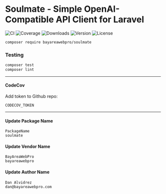 # Soulmate - Simple OpenAI-Compatible API Client for Laravel

![CI](https://github.com/bayareawebpro/soulmate/workflows/ci/badge.svg)
![Coverage](https://codecov.io/gh/bayareawebpro/soulmate/branch/master/graph/badge.svg)
![Downloads](https://img.shields.io/packagist/dt/bayareawebpro/soulmate.svg)
![Version](https://img.shields.io/github/v/release/bayareawebpro/soulmate.svg)
![License](https://img.shields.io/badge/License-MIT-success.svg)

```bash
composer require bayareawebpro/soulmate
```

### Testing

``` bash
composer test
composer lint
```

---

#### CodeCov

Add token to Github repo: 

```shell script
CODECOV_TOKEN
```

---


#### Update Package Name
```shell script
PackageName
soulmate
```

#### Update Vendor Name
```shell script
BayAreaWebPro
bayareawebpro
```

#### Update Author Name
```shell script
Dan Alvidrez
dan@bayareawebpro.com
```
